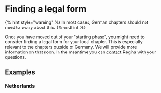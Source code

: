 # Finding a legal form

{% hint style="warning" %}
In most cases, German chapters should not need to worry about this.
{% endhint %}

Once you have moved out of your "starting phase", you might need to consider finding a legal form for your local chapter. This is especially relevant to the chapters outside of Germany. We will provide more information on that soon. In the meantime you can [contact](contact.md) Regina with your questions.

## Examples

### Netherlands

